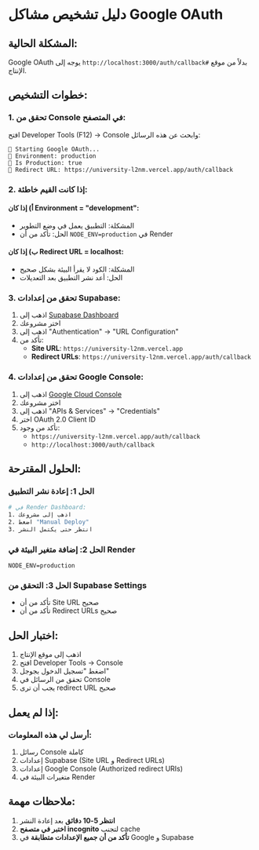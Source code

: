 # دليل تشخيص مشاكل Google OAuth

## المشكلة الحالية:
Google OAuth يوجه إلى `http://localhost:3000/auth/callback#` بدلاً من موقع الإنتاج.

## خطوات التشخيص:

### 1. تحقق من Console في المتصفح:

افتح Developer Tools (F12) → Console وابحث عن هذه الرسائل:

```
🚀 Starting Google OAuth...
📍 Environment: production
📍 Is Production: true
📍 Redirect URL: https://university-l2nm.vercel.app/auth/callback
```

### 2. إذا كانت القيم خاطئة:

#### أ) إذا كان Environment = "development":
- المشكلة: التطبيق يعمل في وضع التطوير
- الحل: تأكد من أن `NODE_ENV=production` في Render

#### ب) إذا كان Redirect URL = localhost:
- المشكلة: الكود لا يقرأ البيئة بشكل صحيح
- الحل: أعد نشر التطبيق بعد التعديلات

### 3. تحقق من إعدادات Supabase:

1. اذهب إلى [Supabase Dashboard](https://supabase.com/dashboard)
2. اختر مشروعك
3. اذهب إلى "Authentication" → "URL Configuration"
4. تأكد من:
   - **Site URL**: `https://university-l2nm.vercel.app`
   - **Redirect URLs**: `https://university-l2nm.vercel.app/auth/callback`

### 4. تحقق من إعدادات Google Console:

1. اذهب إلى [Google Cloud Console](https://console.cloud.google.com)
2. اختر مشروعك
3. اذهب إلى "APIs & Services" → "Credentials"
4. اختر OAuth 2.0 Client ID
5. تأكد من وجود:
   - `https://university-l2nm.vercel.app/auth/callback`
   - `http://localhost:3000/auth/callback`

## الحلول المقترحة:

### الحل 1: إعادة نشر التطبيق
```bash
# في Render Dashboard:
1. اذهب إلى مشروعك
2. اضغط "Manual Deploy"
3. انتظر حتى يكتمل النشر
```

### الحل 2: إضافة متغير البيئة في Render
```
NODE_ENV=production
```

### الحل 3: التحقق من Supabase Settings
- تأكد من أن Site URL صحيح
- تأكد من أن Redirect URLs صحيح

## اختبار الحل:

1. اذهب إلى موقع الإنتاج
2. افتح Developer Tools → Console
3. اضغط "تسجيل الدخول بجوجل"
4. تحقق من الرسائل في Console
5. يجب أن ترى redirect URL صحيح

## إذا لم يعمل:

### أرسل لي هذه المعلومات:
1. رسائل Console كاملة
2. إعدادات Supabase (Site URL و Redirect URLs)
3. إعدادات Google Console (Authorized redirect URIs)
4. متغيرات البيئة في Render

## ملاحظات مهمة:

1. **انتظر 5-10 دقائق** بعد إعادة النشر
2. **اختبر في متصفح incognito** لتجنب cache
3. **تأكد من أن جميع الإعدادات متطابقة** في Google و Supabase

